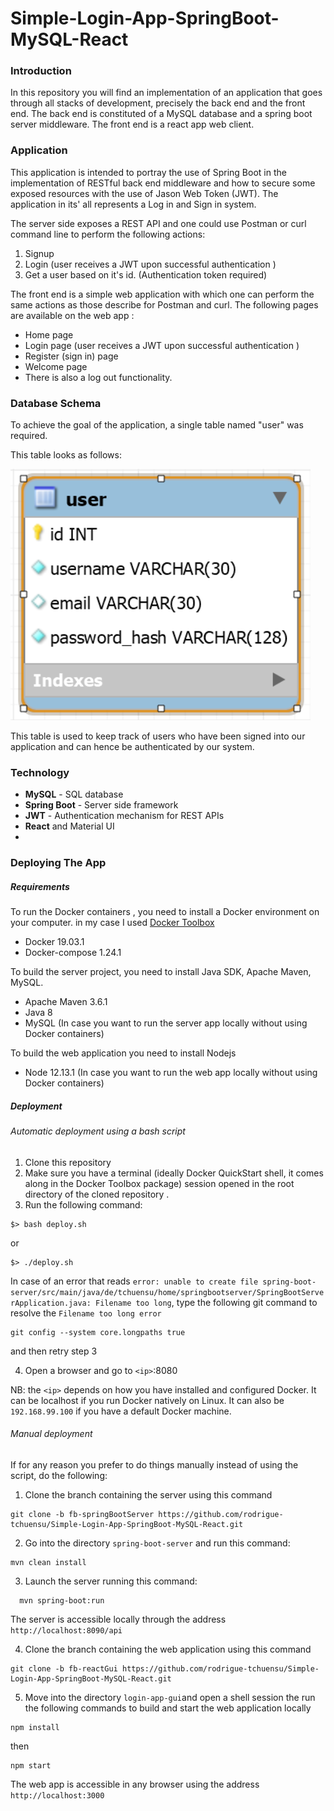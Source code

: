 # Simple-Login-App-SpringBoot-MySQL-React



### Introduction

In this repository you will find an implementation of an application that goes through all stacks of development, precisely the back end and the front end. The back end is constituted of a MySQL database and a spring boot server middleware. The front end is a react app web client.

### Application

This application is intended to portray the use of Spring Boot  in the implementation of RESTful back end middleware and how to secure some exposed resources with the use of Jason Web Token (JWT). The application in its' all represents a Log in and Sign in system. 

The server side exposes a REST API and one could use  Postman or curl command line to perform the following actions:

1. Signup 
2. Login (user receives a JWT upon successful authentication )
3. Get a user based on it's id. (Authentication token required)

The front end is a simple web application with which one can perform the same actions as those describe for Postman and curl. The following pages are available on the web app :

- Home page 
- Login page (user receives a JWT upon successful authentication )
- Register (sign in) page
- Welcome page
- There is also a log out functionality.  

### Database Schema

To achieve the goal of the application, a single table named "user"  was required.

This table looks as follows:

![img_01](images\img_01.PNG)

This table is used to keep track of users who have been signed into our application and can hence be authenticated by our system.



### Technology

- **MySQL** - SQL database
- **Spring Boot** - Server side framework
- **JWT** - Authentication mechanism for REST APIs
- **React** and Material UI
- 

### Deploying The App

##### Requirements

To run the Docker containers , you need to install a Docker environment on your computer. in my case I used   [Docker Toolbox](https://docs.docker.com/toolbox/) 

- Docker 19.03.1
- Docker-compose 1.24.1

To build the server project, you need to install Java SDK, Apache Maven, MySQL.

- Apache Maven 3.6.1
- Java 8
- MySQL (In case you want to run the server app locally without using Docker containers)

To build the web application you need to install Nodejs

- Node 12.13.1 (In case you want to run the web app locally without using Docker containers)

##### Deployment

###### Automatic deployment using a bash script

1. Clone this repository 
2. Make sure you have a terminal (ideally Docker QuickStart shell, it comes along in the Docker Toolbox package) session opened in the root directory of the cloned repository .
3. Run the following command:

```
$> bash deploy.sh 
```

or

```
$> ./deploy.sh
```

In case of an error that reads `error: unable to create file spring-boot-server/src/main/java/de/tchuensu/home/springbootserver/SpringBootServerApplication.java: Filename too long`, type the following git command to resolve the `Filename too long error`

```
git config --system core.longpaths true
```

and then retry step 3

4. Open a browser and go to `<ip>`:8080

NB:  the `<ip>` depends on how you have installed and configured Docker. It can be localhost if you run Docker natively on Linux. It can also be `192.168.99.100` if you have a default Docker machine. 



###### Manual deployment 

If for any reason you prefer to do things manually instead of using the script, do the following:

1. Clone the branch containing the server using this command

```
git clone -b fb-springBootServer https://github.com/rodrigue-tchuensu/Simple-Login-App-SpringBoot-MySQL-React.git
```

2. Go into the directory `spring-boot-server` and run this command:

```
mvn clean install 
```

3. Launch the server running this command:

```
  mvn spring-boot:run
```

The server is accessible locally through the address `http://localhost:8090/api`

4. Clone the branch containing the web application using this command

```
git clone -b fb-reactGui https://github.com/rodrigue-tchuensu/Simple-Login-App-SpringBoot-MySQL-React.git
```

5. Move into the directory `login-app-gui`and open a shell session the run the following commands to build and start the web application locally

```
npm install 
```

then

```
npm start
```

The web app is accessible in any browser using the address `http://localhost:3000`







